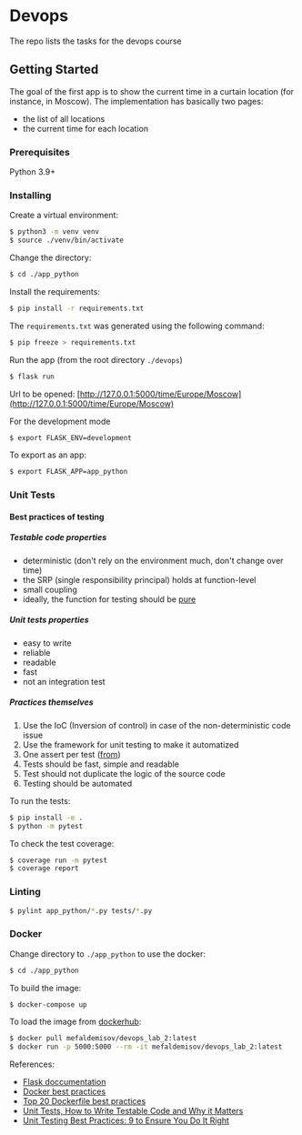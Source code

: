 # Devops

The repo lists the tasks for the  devops course

## Getting Started

The goal of the first app is to show the current time in a curtain location (for instance, in Moscow).
The implementation has basically two pages:
- the list of all locations
- the current time for each location


### Prerequisites

Python 3.9+

### Installing

Create a virtual environment:
```bash
$ python3 -m venv venv
$ source ./venv/bin/activate
```
Change the directory:
```bash
$ cd ./app_python
```
Install the requirements:
```bash
$ pip install -r requirements.txt
```
The `requirements.txt` was generated using the following command:
```bash
$ pip freeze > requirements.txt
```
Run the app (from the root directory `./devops`)
```bash
$ flask run
```

Url to be opened:
[http://127.0.0.1:5000/time/Europe/Moscow](http://127.0.0.1:5000/time/Europe/Moscow)

For the development mode
```bash
$ export FLASK_ENV=development
```
To export as an app:
```bash
$ export FLASK_APP=app_python
```

### Unit Tests

#### Best practices of testing

##### Testable code properties

- deterministic (don't rely on the environment much, don't change over time) 
- the SRP (single responsibility principal) holds at function-level
- small coupling
- ideally, the function for testing should be [pure](https://en.wikipedia.org/wiki/Pure_function)

##### Unit tests properties

- easy to write
- reliable
- readable
- fast
- not an integration test

##### Practices themselves

1. Use the IoC (Inversion of control) in case of the non-deterministic code issue
2. Use the framework for unit testing to make it automatized
3. One assert per test ([from](https://stackify.com/unit-testing-basics-best-practices/))
4. Tests should be fast, simple and readable
5. Test should not duplicate the logic of the source code
6. Testing should be automated

To run the tests:
```bash
$ pip install -e .    
$ python -m pytest
```
To check the test coverage:
```bash
$ coverage run -m pytest
$ coverage report
```

### Linting

```bash
$ pylint app_python/*.py tests/*.py
```

### Docker

Change directory to `./app_python` to use the docker:
```bash
$ cd ./app_python
```
To build the image:
```bash
$ docker-compose up
```
To load the image from [dockerhub](https://hub.docker.com):
```bash
$ docker pull mefaldemisov/devops_lab_2:latest
$ docker run -p 5000:5000 --rm -it mefaldemisov/devops_lab_2:latest
```

References:
- [Flask doccumentation](https://flask.palletsprojects.com/en/2.0.x/)
- [Docker best practices](https://docs.docker.com/develop/develop-images/dockerfile_best-practices/) 
- [Top 20 Dockerfile best practices](https://sysdig.com/blog/dockerfile-best-practices/)
- [Unit Tests, How to Write Testable Code and Why it Matters](https://www.toptal.com/qa/how-to-write-testable-code-and-why-it-matters)
- [Unit Testing Best Practices: 9 to Ensure You Do It Right](https://www.testim.io/blog/unit-testing-best-practices/)